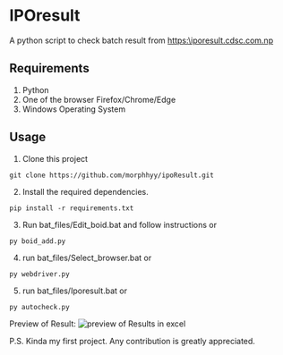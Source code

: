 # IPOresult

A python script to check batch result from [https:\\iporesult.cdsc.com.np](https:\\iporesult.cdsc.com.np)

## Requirements
1. Python
2. One of the browser Firefox/Chrome/Edge
3. Windows Operating System

## Usage
1. Clone this project

```git clone https://github.com/morphhyy/ipoResult.git```

2. Install the required dependencies.

```pip install -r requirements.txt```

3. Run bat_files/Edit_boid.bat and follow instructions or

```py boid_add.py```

4. run bat_files/Select_browser.bat or

```py webdriver.py```

5. run bat_files/Iporesult.bat or

```py autocheck.py```

Preview of Result:
![preview of Results in excel](https://imgur.com/a/vfAmBtH)


P.S.
Kinda my first project. Any contribution is greatly appreciated.
